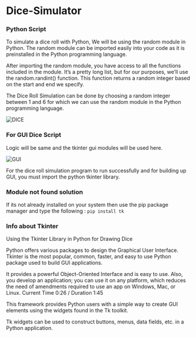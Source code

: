 # Dice-Simulator
### Python Script

To simulate a dice roll with Python, We will be using the random module in Python. The random module can be imported easily into your code as it is preinstalled in the Python programming language. 

After importing the random module, you have access to all the functions included in the module. It’s a pretty long list, but for our purposes, we’ll use the random.randint() function. This function returns a random integer based on the start and end we specify.

The Dice Roll Simulation can be done by choosing a random integer between 1 and 6 for which we can use the random module in the Python programming language.

![DICE](https://user-images.githubusercontent.com/114828437/193422430-c59bf2f1-8231-464b-9a85-006873cf3a2a.jpg)

### For GUI Dice Script

Logic will be same and the tkinter gui modules will be used here.

![GUI](https://user-images.githubusercontent.com/92037940/193423257-66cfd0bb-aeb4-4cf3-90a4-395eff4c9174.png)

For the dice roll simulation program to run successfully and for building up GUI, you must import the python tkinter library.

### Module not found solution

If its not already installed on your system then use the pip package manager and type the following :
`pip install tk`

### Info about Tkinter

Using the Tkinter Library in Python for Drawing Dice

Python offers various packages to design the Graphical User Interface. Tkinter is the most popular, common, faster, and easy to use Python package used to build GUI applications.

It provides a powerful Object-Oriented Interface and is easy to use. Also, you develop an application; you can use it on any platform, which reduces the need of amendments required to use an app on Windows, Mac, or Linux.
Current Time 0:26
/
Duration 1:45
 

This framework provides Python users with a simple way to create GUI elements using the widgets found in the Tk toolkit.

Tk widgets can be used to construct buttons, menus, data fields, etc. in a Python application.
